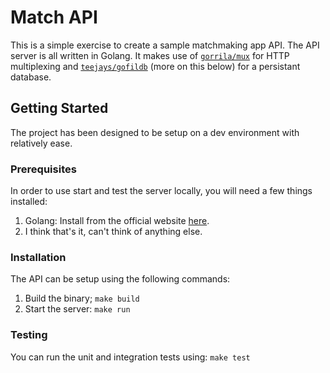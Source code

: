 # Match API

This is a simple exercise to create a sample matchmaking app API. The API server is all written in Golang. It makes use of [`gorrila/mux`](https://github.com/gorilla/mux) for HTTP multiplexing and [`teejays/gofildb`](https://github.com/teejays/gofiledb) (more on this below) for a persistant database.

## Getting Started

The project has been designed to be setup on a dev environment with relatively ease.

### Prerequisites

In order to use start and test the server locally, you will need a few things installed:
1. Golang: Install from the official website [here](https://golang.org).
2. I think that's it, can't think of anything else.

### Installation
The API can be setup using the following commands:
1. Build the binary; `make build`
2. Start the server: `make run`

### Testing
You can run the unit and integration tests using: `make test`
